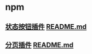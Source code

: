 # npm
## [状态按钮插件](https://malesun.github.io/npm/state-btn/dist/#/)  [README.md](https://github.com/maleSun/npm/tree/master/state-btn)
## [分页插件](https://malesun.github.io/npm/vue-paging-plugin/dist/#/)  [README.md](https://github.com/maleSun/npm/tree/master/vue-paging-plugin)

